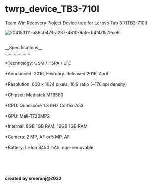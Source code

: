 # twrp_device_TB3-710I
Team Win Recovery Project Device tree for Lenovo Tab 3 7(TB3-710I)



![204153111-a86c0473-a237-4310-9afe-b4f4a1579ce9](https://user-images.githubusercontent.com/117749041/204713046-80210390-04f2-409c-9bfd-1187585d2719.png)




<br/>
__Specifications__<br/>
....................
<br/>
<br/>
*Technology: 	GSM / HSPA / LTE<br/>
<br/>
*Announced: 	2016, February. Released 2016, April<br/>
<br/>
*Resolution: 	600 x 1024 pixels, 16:9 ratio (~170 ppi density)<br/>
<br/>
*Chipset: 	Mediatek MT6580<br/>
<br/>
*CPU: 	Quad-core 1.3 GHz Cortex-A53<br/>
<br/>
*GPU: 	Mali-T720MP2<br/>
<br/>
*Internal: 	8GB 1GB RAM, 16GB 1GB RAM<br/>
<br/>
*Camera: 	2 MP, AF or 5 MP, AF<br/>
<br/>
*Battery: Li-Ion 3450 mAh, non-removable	<br/>
<br/>


<br/>
<br/>
<br/>

**created by sreeranj@2022**
